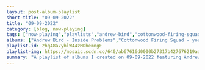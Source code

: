 ```yaml
---
layout: post-album-playlist
short-title: "09-09-2022"
title: "09-09-2022"
category: [blog, now-playing]
tags: ["now-playing","playlists","andrew-bird","cottonwood-firing-squad","cottonwood-firing-squad","cottonwood-firing-squad","cottonwood-firing-squad","dune-rats","annette-funicello","annette-funicello","all-get-out"]
albums: ["Andrew Bird - Inside Problems","Cottonwood Firing Squad - you missed the best part","Cottonwood Firing Squad - death metal, golden retriever","Cottonwood Firing Squad - you missed the best part","Cottonwood Firing Squad - death metal, golden retriever","Dune Rats - Real Rare Whale","Annette Funicello - Hawaiiannette","Annette Funicello - Danceannette","All Get Out - Kodak"]
playlist-id: 2hq48a7yhlW44zMDhemngE
playlist-img: https://mosaic.scdn.co/640/ab67616d0000b27317b427676219aaf2177f8311ab67616d0000b273250e46be6e6d7ee577b772d0ab67616d0000b2735b87ad26d8a4e8c5170f4cf1ab67616d0000b273f4223c3f2e7f2726ca6b37b3
summary: "A playlist of albums I created on 09-09-2022 featuring Andrew Bird, Cottonwood Firing Squad, Cottonwood Firing Squad, Cottonwood Firing Squad, Cottonwood Firing Squad, Dune Rats, Annette Funicello, Annette Funicello, and All Get Out"
---
```

